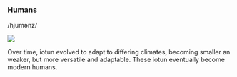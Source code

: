### Humans 
/hjumənz/

![](../_assets/species/human.png)

Over time, iotun evolved to adapt to differing climates, becoming smaller an weaker, but more versatile and adaptable. These iotun eventually become modern humans.